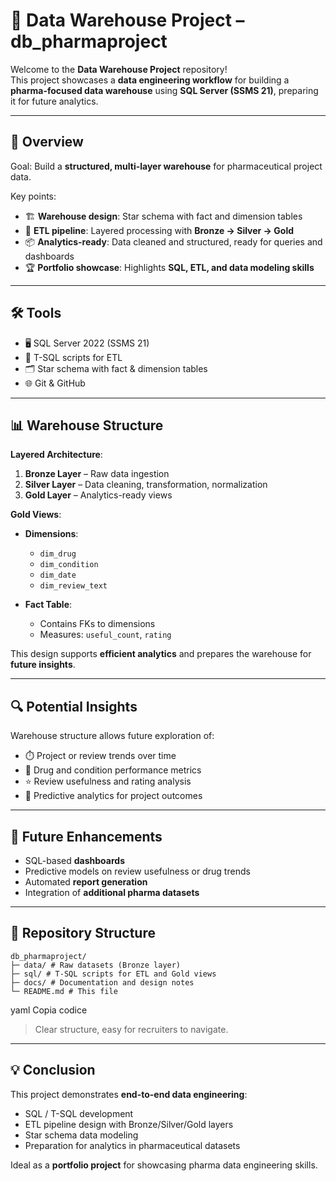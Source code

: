 # 💊 Data Warehouse Project – db_pharmaproject

Welcome to the **Data Warehouse Project** repository!  
This project showcases a **data engineering workflow** for building a **pharma-focused data warehouse** using **SQL Server (SSMS 21)**, preparing it for future analytics.

---

## 🌟 Overview

Goal: Build a **structured, multi-layer warehouse** for pharmaceutical project data.  

Key points:

- 🏗️ **Warehouse design**: Star schema with fact and dimension tables  
- 🔄 **ETL pipeline**: Layered processing with **Bronze → Silver → Gold**  
- 📦 **Analytics-ready**: Data cleaned and structured, ready for queries and dashboards  
- 🏆 **Portfolio showcase**: Highlights **SQL, ETL, and data modeling skills**

---

## 🛠 Tools

- 🖥️ SQL Server 2022 (SSMS 21)  
- 🔄 T-SQL scripts for ETL  
- 🗂️ Star schema with fact & dimension tables  
- 🌐 Git & GitHub  

---

## 📊 Warehouse Structure

**Layered Architecture**:

1. **Bronze Layer** – Raw data ingestion  
2. **Silver Layer** – Data cleaning, transformation, normalization  
3. **Gold Layer** – Analytics-ready views  

**Gold Views**:

- **Dimensions**:  
  - `dim_drug`  
  - `dim_condition`  
  - `dim_date`  
  - `dim_review_text`  

- **Fact Table**:  
  - Contains FKs to dimensions  
  - Measures: `useful_count`, `rating`  

This design supports **efficient analytics** and prepares the warehouse for **future insights**.

---

## 🔍 Potential Insights

Warehouse structure allows future exploration of:

- ⏱️ Project or review trends over time  
- 💊 Drug and condition performance metrics  
- ⭐ Review usefulness and rating analysis  
- 🔮 Predictive analytics for project outcomes  

---

## 🚀 Future Enhancements

- SQL-based **dashboards**  
- Predictive models on review usefulness or drug trends  
- Automated **report generation**  
- Integration of **additional pharma datasets**

---

## 📂 Repository Structure
```
db_pharmaproject/
├─ data/ # Raw datasets (Bronze layer)
├─ sql/ # T-SQL scripts for ETL and Gold views
├─ docs/ # Documentation and design notes
└─ README.md # This file
```

yaml
Copia codice

> Clear structure, easy for recruiters to navigate.

---

## 💡 Conclusion

This project demonstrates **end-to-end data engineering**:

- SQL / T-SQL development  
- ETL pipeline design with Bronze/Silver/Gold layers  
- Star schema data modeling  
- Preparation for analytics in pharmaceutical datasets

Ideal as a **portfolio project** for showcasing pharma data engineering skills.
